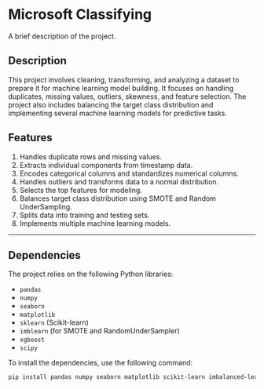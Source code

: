 # Microsoft Classifying

A brief description of the project.

## Description

This project involves cleaning, transforming, and analyzing a dataset to prepare it for machine learning model building. It focuses on handling duplicates, missing values, outliers, skewness, and feature selection. The project also includes balancing the target class distribution and implementing several machine learning models for predictive tasks.

## Features

1. Handles duplicate rows and missing values.
2. Extracts individual components from timestamp data.
3. Encodes categorical columns and standardizes numerical columns.
4. Handles outliers and transforms data to a normal distribution.
5. Selects the top features for modeling.
6. Balances target class distribution using SMOTE and Random UnderSampling.
7. Splits data into training and testing sets.
8. Implements multiple machine learning models.

---

## Dependencies

The project relies on the following Python libraries:
- `pandas`
- `numpy`
- `seaborn`
- `matplotlib`
- `sklearn` (Scikit-learn)
- `imblearn` (for SMOTE and RandomUnderSampler)
- `xgboost`
- `scipy`

To install the dependencies, use the following command:
```bash
pip install pandas numpy seaborn matplotlib scikit-learn imbalanced-learn xgboost scipy
